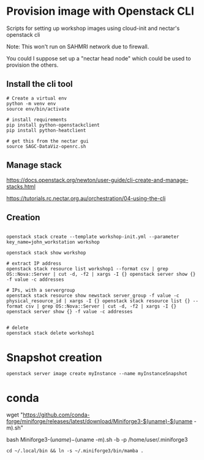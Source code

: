 # Provision image with Openstack CLI


Scripts for setting up workshop images using cloud-init and nectar's openstack cli

Note: This won't run on SAHMRI network due to firewall.

You could I suppose set up a "nectar head node" which could be used to provision the others.


## Install the cli tool

```
# Create a virtual env
python -m venv env
source env/bin/activate

# install requirements
pip install python-openstackclient
pip install python-heatclient

# get this from the nectar gui
source SAGC-DataViz-openrc.sh 
```


## Manage stack

https://docs.openstack.org/newton/user-guide/cli-create-and-manage-stacks.html

https://tutorials.rc.nectar.org.au/orchestration/04-using-the-cli



## Creation

```

openstack stack create --template workshop-init.yml --parameter key_name=john_workstation workshop

openstack stack show workshop

# extract IP address
openstack stack resource list workshop1 --format csv | grep OS::Nova::Server | cut -d, -f2 | xargs -I {} openstack server show {} -f value -c addresses

# IPs, with a servergroup
openstack stack resource show newstack server_group -f value -c physical_resource_id | xargs -I {} openstack stack resource list {} --format csv | grep OS::Nova::Server | cut -d, -f2 | xargs -I {} openstack server show {} -f value -c addresses


# delete
openstack stack delete workshop1

```

# Snapshot creation

`openstack server image create myInstance --name myInstanceSnapshot`



# conda

wget "https://github.com/conda-forge/miniforge/releases/latest/download/Miniforge3-$(uname)-$(uname -m).sh"

bash Miniforge3-$(uname)-$(uname -m).sh -b -p /home/user/.miniforge3

`cd ~/.local/bin && ln -s ~/.miniforge3/bin/mamba .`
